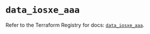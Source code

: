 # `data_iosxe_aaa`

Refer to the Terraform Registry for docs: [`data_iosxe_aaa`](https://registry.terraform.io/providers/ciscodevnet/iosxe/0.9.3/docs/data-sources/aaa).
